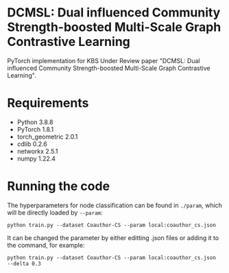 # DCMSL: Dual influenced Community Strength-boosted Multi-Scale Graph Contrastive Learning

PyTorch implementation for KBS Under Review paper "DCMSL: Dual influenced Community Strength-boosted Multi-Scale Graph Contrastive Learning".

# Requirements
* Python 3.8.8
* PyTorch 1.8.1
* torch_geometric 2.0.1
* cdlib 0.2.6
* networkx 2.5.1
* numpy 1.22.4

# Running the code
The hyperparameters for node classification can be found in `./param`, which will be directly loaded by `--param`:

~~~
python train.py --dataset Coauthor-CS --param local:coauthor_cs.json 
~~~

It can be changed the parameter by either editting .json files or adding it to the command, for example:

```shell
python train.py --dataset Coauthor-CS --param local:coauthor_cs.json  --delta 0.3
```
